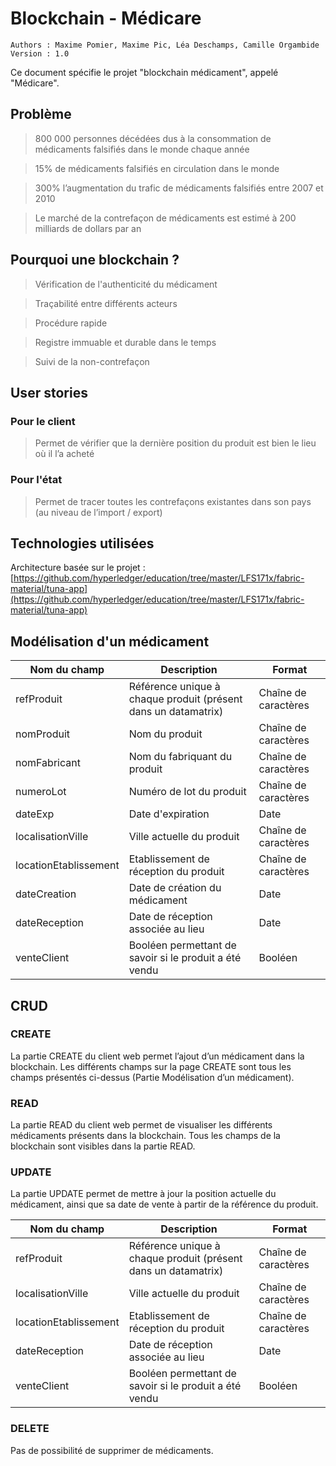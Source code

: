 # Blockchain - Médicare

	Authors : Maxime Pomier, Maxime Pic, Léa Deschamps, Camille Orgambide
	Version : 1.0

Ce document spécifie le projet "blockchain médicament", appelé "Médicare". 

## Problème


> 800 000 personnes décédées dus à la consommation de médicaments falsifiés dans le monde chaque année

> 15% de médicaments falsifiés en circulation dans le monde

> 300% l’augmentation du trafic de médicaments falsifiés entre 2007 et 2010

> Le marché de la contrefaçon de médicaments est estimé à 200 milliards de dollars par an


## Pourquoi une blockchain ?
> Vérification de l'authenticité du médicament 

> Traçabilité entre différents acteurs

> Procédure rapide

> Registre immuable et durable dans le temps

> Suivi de la non-contrefaçon

## User stories 

### Pour le client 

> Permet de vérifier que la dernière position du produit est bien le lieu où il l’a acheté

### Pour l'état 

> Permet de tracer toutes les contrefaçons existantes dans son pays (au niveau de l’import / export)

## Technologies utilisées 

Architecture basée sur le projet : [https://github.com/hyperledger/education/tree/master/LFS171x/fabric-material/tuna-app](https://github.com/hyperledger/education/tree/master/LFS171x/fabric-material/tuna-app)

## Modélisation d'un médicament 

| Nom du champ | Description  |  Format  |
|--|--|--|
| refProduit | Référence unique à chaque produit (présent dans un datamatrix) | Chaîne de caractères | 
| nomProduit | Nom du produit | Chaîne de caractères |
| nomFabricant | Nom du fabriquant du produit | Chaîne de caractères |
| numeroLot | Numéro de lot du produit | Chaîne de caractères |
| dateExp | Date d'expiration | Date |
| localisationVille | Ville actuelle du produit | Chaîne de caractères |
| locationEtablissement | Etablissement de réception du produit | Chaîne de caractères |
| dateCreation | Date de création du médicament | Date |
| dateReception | Date de réception associée au lieu | Date |
| venteClient | Booléen permettant de savoir si le produit a été vendu | Booléen |


## CRUD 

### CREATE 

La partie CREATE du client web permet l’ajout d’un médicament dans la blockchain. Les différents champs sur la page CREATE sont tous les champs présentés ci-dessus (Partie Modélisation d’un médicament).

### READ 

La partie READ du client web permet de visualiser les différents médicaments présents dans la blockchain. Tous les champs de la blockchain sont visibles dans la partie READ.

### UPDATE 

La partie UPDATE permet de mettre à jour la position actuelle du médicament, ainsi que sa date de vente à partir de la référence du produit.

| Nom du champ | Description  |  Format  |
|--|--|--|
| refProduit | Référence unique à chaque produit (présent dans un datamatrix) | Chaîne de caractères | 
| localisationVille | Ville actuelle du produit | Chaîne de caractères |
| locationEtablissement | Etablissement de réception du produit | Chaîne de caractères |
| dateReception | Date de réception associée au lieu | Date |
| venteClient | Booléen permettant de savoir si le produit a été vendu | Booléen |

### DELETE 

Pas de possibilité de supprimer de médicaments. 


